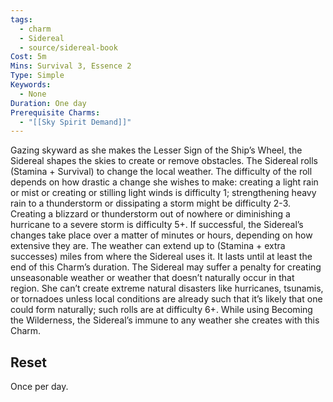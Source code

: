 ```yaml
---
tags:
  - charm
  - Sidereal
  - source/sidereal-book
Cost: 5m
Mins: Survival 3, Essence 2
Type: Simple
Keywords:
  - None
Duration: One day
Prerequisite Charms:
  - "[[Sky Spirit Demand]]"
---
```

Gazing skyward as she makes the Lesser Sign of the Ship’s Wheel, the Sidereal shapes the skies to create or remove obstacles. The Sidereal rolls (Stamina + Survival) to change the local weather. The difficulty of the roll depends on how drastic a change she wishes to make: creating a light rain or mist or creating or stilling light winds is difficulty 1; strengthening heavy rain to a thunderstorm or dissipating a storm might be difficulty 2-3. Creating a blizzard or thunderstorm out of nowhere or diminishing a hurricane to a severe storm is difficulty 5+. If successful, the Sidereal’s changes take place over a matter of minutes or hours, depending on how extensive they are. The weather can extend up to (Stamina + extra successes) miles from where the Sidereal uses it. It lasts until at least the end of this Charm’s duration. The Sidereal may suffer a penalty for creating unseasonable weather or weather that doesn’t naturally occur in that region. She can’t create extreme natural disasters like hurricanes, tsunamis, or tornadoes unless local conditions are already such that it’s likely that one could form naturally; such rolls are at difficulty 6+. While using Becoming the Wilderness, the Sidereal’s immune to any weather she creates with this Charm. 
## Reset
Once per day.